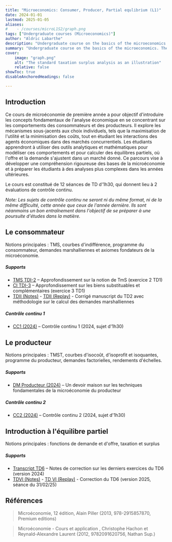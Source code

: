 ```yaml
---
title: "Microeconomics: Consumer, Producer, Partial equlibrium (L1)"
date: 2024-01-01
lastmod: 2025-01-05
aliases: 
#    - /courses/microL1S2/graph.png
tags: ["Undergraduate courses (Microeconomics)"]
author: "Aldric Labarthe"
description: "Undergraduate course on the basics of the microeconomics. The course is given in French at Université Panthéon-Sorbonne." 
summary: "Undergraduate course on the basics of the microeconomics. The course is given in French at Université Panthéon-Sorbonne." 
cover:
    image: "graph.png"
    alt: "The standard taxation surplus analysis as an illustration"
    relative: false
showToc: true
disableAnchoredHeadings: false

---
```


## Introduction

Ce cours de microéconomie de première année a pour objectif d'introduire les concepts fondamentaux de l'analyse économique en se concentrant sur les comportements des consommateurs et des producteurs. Il explore les mécanismes sous-jacents aux choix individuels, tels que la maximisation de l'utilité et la minimisation des coûts, tout en étudiant les interactions des agents économiques dans des marchés concurrentiels. Les étudiants apprendront à utiliser des outils analytiques et mathématiques pour modéliser ces comportements et pour calculer des équilibres partiels, où l'offre et la demande s'ajustent dans un marché donné. Ce parcours vise à développer une compréhension rigoureuse des bases de la microéconomie et à préparer les étudiants à des analyses plus complexes dans les années ultérieures.

Le cours est constitué de 12 séances de TD d'1h30, qui donnent lieu à 2 évaluations de contrôle continu. 

*Note: Les sujets de contrôle continu ne seront ni du même format, ni de la même difficulté, cette année que ceux de l'année dernière. Ils sont néanmoins un bon entraînement dans l'objectif de se préparer à une poursuite d'études dans la matière.*

## Le consommateur

Notions principales : TMS, courbes d'indifférence, programme du consommateur, demandes marshalliennes et axiomes fondateurs de la microéconomie.

##### Supports

+ [TMS TDI-2](td1.2TMSALABARTHE.pdf) – Approfondissement sur la notion de TmS (exercice 2 TD1)
+ [CI TDI-3](td1.3CIALABARTHE.pdf) – Approfondissement sur les biens substituables et complémentaires (exercice 3 TD1)
+ [TDII (Notes)](TD2_S2_Microéconomie_MIASHS_2025-02-17.pdf) - [TDII (Replay)](https://www.youtube.com/watch?v=M1tYqart6dM) - Corrigé manuscript du TD2 avec méthodologie sur le calcul des demandes marshalliennes

##### Contrôle continu 1

+ [CC1 (2024)](CC1-2024-AL.pdf) – Contrôle continu 1 (2024, sujet d'1h30)

## Le producteur

Notions principales : TMST, courbes d'isocoût, d'isoprofit et isoquantes, programme du producteur, demandes factorielles, rendements d'échelles.

##### Supports

+ [DM Producteur (2024)](DMProdALABARTHE.pdf) – Un devoir maison sur les techniques fondamentales de la microéconomie du producteur

##### Contrôle continu 2

+ [CC2 (2024)](CC2-2024-AL.pdf) – Contrôle continu 2 (2024, sujet d'1h30)

## Introduction à l'équilibre partiel

Notions principales : fonctions de demande et d'offre, taxation et surplus

##### Supports

+ [Transcript TD6](transcriptTD6-18av24.pdf) – Notes de correction sur les derniers exercices du TD6 (version 2024)
+ [TDVI (Notes)](TD6_S2_Microeconomie_MIASHS_2025-03-31.pdf) - [TD VI (Replay)](https://www.youtube.com/watch?v=TDhoqgyT_V8) - Correction du TD6 (version 2025, séance du 31/02/25)

## Références


> Microéconomie, 12 édition, Alain Piller (2013, 978-2915857870, Premium editions)

> Microéconomie - Cours et application , Christophe Hachon et Reynald-Alexandre Laurent (2012, 9782091620756, Nathan Sup.)


